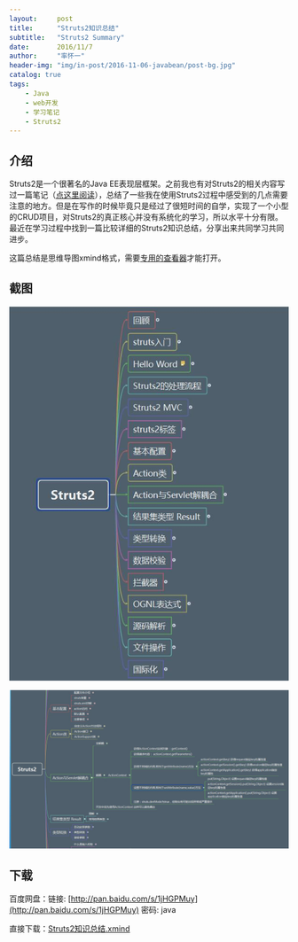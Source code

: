 ```yaml
---
layout:     post
title:      "Struts2知识总结"
subtitle:   "Struts2 Summary"
date:       2016/11/7
author:     "率怀一"
header-img: "img/in-post/2016-11-06-javabean/post-bg.jpg"
catalog: true
tags:
    - Java
    - web开发
    - 学习笔记
    - Struts2
---
```


## 介绍 ##

Struts2是一个很著名的Java EE表现层框架。之前我也有对Struts2的相关内容写过一篇笔记（[点这里阅读](/2016/10/13/struts2-notes/)），总结了一些我在使用Struts2过程中感受到的几点需要注意的地方。但是在写作的时候毕竟只是经过了很短时间的自学，实现了一个小型的CRUD项目，对Struts2的真正核心并没有系统化的学习，所以水平十分有限。最近在学习过程中找到一篇比较详细的Struts2知识总结，分享出来共同学习共同进步。

这篇总结是思维导图xmind格式，需要[专用的查看器](http://www.xmind.net/)才能打开。

## 截图 ##

![整体](\img\in-post\2016-11-07-struts2-summary\QQ截图20161107000410.jpg)

![局部](\img\in-post\2016-11-07-struts2-summary\QQ截图20161107001220.jpg)

## 下载 ##

百度网盘：链接: [http://pan.baidu.com/s/1jHGPMuy](http://pan.baidu.com/s/1jHGPMuy) 密码: java

直接下载：<a href = "\resource\document\2016-11-07-struts2-summary\Struts2知识总结.xmind" download = "Struts2知识总结">Struts2知识总结.xmind</a>